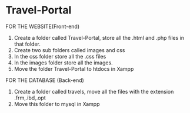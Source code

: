 # Travel-Portal
FOR THE WEBSITE(Front-end)
1. Create a folder called Travel-Portal, store all the .html and .php files in that folder.
2. Create two sub folders called images and css
3. In the css folder store all the .css files
4. In the images folder store all the images.
5. Move the folder Travel-Portal to htdocs in Xampp

FOR THE DATABASE (Back-end)
1. Create a folder called travels, move all the files with the extension .frm,.ibd,.opt
2. Move this folder to mysql in Xampp 
